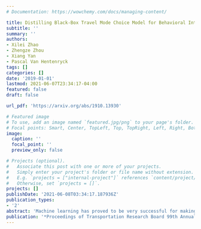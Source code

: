 ```yaml
---
# Documentation: https://wowchemy.com/docs/managing-content/

title: Distilling Black-Box Travel Mode Choice Model for Behavioral Interpretation
subtitle: ''
summary: ''
authors:
- Xilei Zhao
- Zhengze Zhou
- Xiang Yan
- Pascal Van Hentenryck
tags: []
categories: []
date: '2019-01-01'
lastmod: 2021-06-07T23:34:17-04:00
featured: false
draft: false

url_pdf: 'https://arxiv.org/abs/1910.13930'

# Featured image
# To use, add an image named `featured.jpg/png` to your page's folder.
# Focal points: Smart, Center, TopLeft, Top, TopRight, Left, Right, BottomLeft, Bottom, BottomRight.
image:
  caption: ''
  focal_point: ''
  preview_only: false

# Projects (optional).
#   Associate this post with one or more of your projects.
#   Simply enter your project's folder or file name without extension.
#   E.g. `projects = ["internal-project"]` references `content/project/deep-learning/index.md`.
#   Otherwise, set `projects = []`.
projects: []
publishDate: '2021-06-08T03:34:17.187936Z'
publication_types:
- '2'
abstract: 'Machine learning has proved to be very successful for making predictions in travel behavior modeling. However, most machine-learning models have complex model structures and offer little or no explanation as to how they arrive at these predictions. Interpretations about travel behavior models are essential for decision makers to understand travelers' preferences and plan policy interventions accordingly. Therefore, this paper proposes to apply and extend the model distillation approach, a model-agnostic machine-learning interpretation method, to explain how a black-box travel mode choice model makes predictions for the entire population and subpopulations of interest. Model distillation aims at compressing knowledge from a complex model (teacher) into an understandable and interpretable model (student). In particular, the paper integrates model distillation with market segmentation to generate more insights by accounting for heterogeneity. Furthermore, the paper provides a comprehensive comparison of student models with the benchmark model (decision tree) and the teacher model (gradient boosting trees) to quantify the fidelity and accuracy of the students' interpretations.'
publication: '*Proceedings of Transportation Research Board 99th Annual Meeting, Washington, DC*'
---
```

